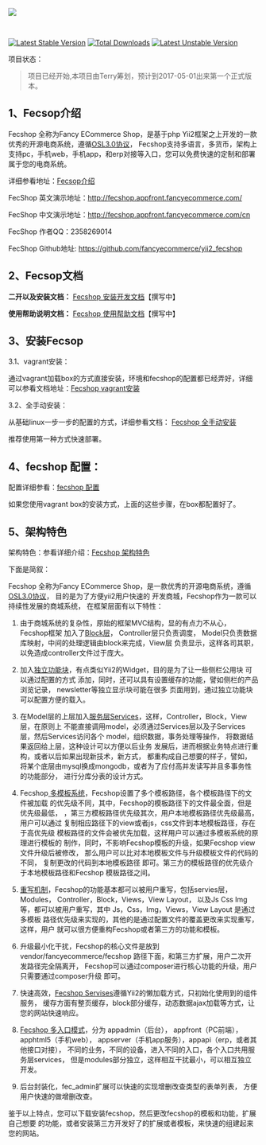 <p>
  <a href="http://fecshop.appfront.fancyecommerce.com/">
    <img src="http://img.appfront.fancyecommerce.com/custom/logo.png">
  </a>
</p>
<br/>



[![Latest Stable Version](https://poser.pugx.org/fancyecommerce/fecshop/v/stable)](https://packagist.org/packages/fancyecommerce/fecshop) [![Total Downloads](https://poser.pugx.org/fancyecommerce/fecshop/downloads)](https://packagist.org/packages/fancyecommerce/fecshop) [![Latest Unstable Version](https://poser.pugx.org/fancyecommerce/fecshop/v/unstable)](https://packagist.org/packages/fancyecommerce/fecshop)




项目状态：

> 项目已经开始,本项目由Terry筹划，预计到2017-05-01出来第一个正式版本。


1、Fecsop介绍
------------

Fecshop 全称为Fancy ECommerce Shop，是基于php Yii2框架之上开发的一款优秀的开源电商系统，遵循[OSL3.0协议](http://www.oschina.net/question/28_8527)，
Fecshop支持多语言，多货币，架构上支持pc，手机web，手机app，和erp对接等入口，您可以免费快速的定制和部署属于您的电商系统。

详细参看地址：[Fecsop介绍](http://www.fecshop.com/doc/fecshop-guide/develop/cn-1.0/guide-fecshop-about-description.html)

FecShop 英文演示地址：http://fecshop.appfront.fancyecommerce.com/

FecShop 中文演示地址：http://fecshop.appfront.fancyecommerce.com/cn

FecShop 作者QQ：2358269014

FecShop Github地址: https://github.com/fancyecommerce/yii2_fecshop

2、Fecsop文档
------------

**二开以及安装文档：** [Fecshop 安装开发文档](http://www.fecshop.com/doc/fecshop-guide/develop/cn-1.0/guide-README.html)【撰写中】

**使用帮助说明文档：** [Fecshop 使用帮助文档](http://www.fecshop.com/doc/fecshop-guide/instructions/cn-1.0/guide-README.html)【撰写中】


3、安装Fecsop
------------


3.1、vagrant安装：

通过vagrant加载box的方式直接安装，环境和fecshop的配置都已经弄好，详细可以参看文档地址：[Fecshop vagrant安装](http://www.fecshop.com/doc/fecshop-guide/develop/cn-1.0/guide-fecshop-about-vagrantinstall.html)


3.2、全手动安装：

从基础linux一步一步的配置的方式，详细参看文档： [Fecshop 全手动安装](http://www.fecshop.com/doc/fecshop-guide/develop/cn-1.0/guide-fecshop-about-hand-install.html)

推荐使用第一种方式快速部署。

4、fecshop 配置：
----------------

配置详细参看：[fecshop 配置](http://www.fecshop.com/doc/fecshop-guide/develop/cn-1.0/guide-fecshop-about-config.html)

如果您使用vagrant box的安装方式，上面的这些步骤，在box都配置好了。

5、架构特色
-----------

架构特色：参看详细介绍：[Fecshop 架构特色](http://www.fecshop.com/doc/fecshop-guide/develop/cn-1.0/guide-fecshop-about-framework.html)

下面是简叙：

Fecshop 全称为Fancy ECommerce Shop，是一款优秀的开源电商系统，遵循[OSL3.0协议](http://www.oschina.net/question/28_8527)，
目的是为了方便yii2用户快速的
开发商城，Fecshop作为一款可以持续性发展的商城系统，
在框架层面有以下特性：

1. 由于商城系统的复杂性，原始的框架MVC结构，显的有点力不从心，Fecshop框架
加入了[Block层](fecshop-feature-block.md)，
Controller层只负责调度， Model只负责数据库映射，中间的处理逻辑由block来完成，View层
负责显示，这样各司其职， 以免造成controller文件过于庞大。

2. 加入[独立功能块](fecshop-feature-independent-block.md)，有点类似Yii2的Widget，目的是为了让一些侧栏公用块
可以通过配置的方式
添加，同时，还可以具有设置缓存的功能，譬如侧栏的产品浏览记录，
newsletter等独立显示块可能在很多
页面用到，通过独立功能块可以配置方便的载入。

3. 在Model层的上层加入[服务层Services](fecshop-services-abc.md)，这样，Controller，Block，View 层，在原则上
不能直接调用model，必须通过Services层以及子Services层，然后Services访问各个
model，组织数据，事务处理等操作，
将数据结果返回给上层，这种设计可以方便以后业务
发展后，进而根据业务特点进行重构，或者以后如果出现新技术，新方式，
都重构成自己想要的样子，譬如，
将某个底层由mysql换成mongodb，或者为了应付高并发读写并且多事务性的功能部分，
进行分库分表的设计方式。

4. Fecshop[ 多模板系统](fecshop-feature-mutil-themes.md)，Fecshop设置了多个模板路径，各个模板路径下的文件被加载
的优先级不同，其中，Fecshop的模板路径下的文件最全面，但是优先级最低，
，第三方模板路径优先级其次，用户本地模板路径优先级最高，
用户可以通过
复制相应路径下的view或者js，css文件到本地模板路径，存在于高优先级
模板路径的文件会被优先加载，这样用户可以通过多模板系统的原理进行模板的
制作，同时，不影响Fecshop模板的升级，如果Fecshop view文件升级后被修改，
那么用户可以比对本地模板文件与升级模板文件的代码的不同，
复制更改的代码到本地模板路径
即可。第三方的模板路径的优先级介于本地模板路径和Fecshop
模板路径之间。

5. [重写机制](fecshop-feature-rewrite.md)，Fecshop的功能基本都可以被用户重写，包括servies层，Modules，
Controller，Block，Views，View Layout，
以及Js Css Img等，都可以被用户重写，其中 Js，Css，Img，Views，View Layout
 是通过多模板
路径优先级来实现的，其他的是通过配置文件的覆盖更改来实现重写，这样，用户
就可以很方便重构Fecshop或者第三方的功能和模板。

6. 升级最小化干扰，Fecshop的核心文件是放到vendor/fancyecommerce/fecshop
路径下面，和第三方扩展，用户二次开发路径完全隔离开，
Fecshop可以通过composer进行核心功能的升级，用户只需要通过composer升级
即可。

7. 快速高效，[Fecshop Servises](fecshop-services-abc.md)遵循Yii2的懒加载方式，只初始化使用到的组件服务，
缓存方面有整页缓存，block部分缓存，动态数据ajax加载等方式，让您的网站快速响应。

8. [Fecshop 多入口模式](fecshop-feature-mutil-entrances.md)，分为 appadmin（后台）， appfront（PC前端），apphtml5（手机web），
appserver（手机app服务），appapi（erp，或者其他接口对接），
不同的业务，不同的设备，进入不同的入口，各个入口共用服务层services，
但是modules部分独立，这样相互干扰最小，可以相互独立开发。

9. 后台封装化，fec_admin扩展可以快速的实现增删改查类型的表单列表，
方便用户快速的做增删改查。

鉴于以上特点，您可以下载安装fecshop，然后更改fecshop的模板和功能，扩展自己想要
的功能，或者安装第三方开发好了的扩展或者模板，来快速的组建起来您的网站。



